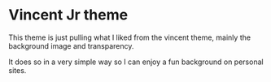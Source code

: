 # Vincent Jr theme

This theme is just pulling what I liked from the vincent theme, mainly the background image and transparency.

It does so in a very simple way so I can enjoy a fun background on personal sites.
